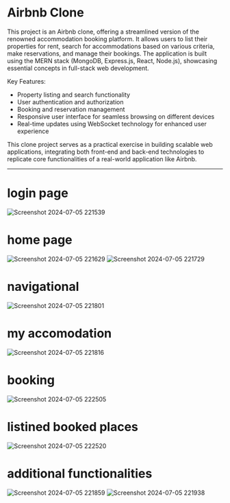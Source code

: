 

# Airbnb Clone

This project is an Airbnb clone, offering a streamlined version of the renowned accommodation booking platform. It allows users to list their properties for rent, search for accommodations based on various criteria, make reservations, and manage their bookings. The application is built using the MERN stack (MongoDB, Express.js, React, Node.js), showcasing essential concepts in full-stack web development.

Key Features:
- Property listing and search functionality
- User authentication and authorization
- Booking and reservation management
- Responsive user interface for seamless browsing on different devices
- Real-time updates using WebSocket technology for enhanced user experience

This clone project serves as a practical exercise in building scalable web applications, integrating both front-end and back-end technologies to replicate core functionalities of a real-world application like Airbnb.

---
# login page 
![Screenshot 2024-07-05 221539](https://github.com/Shubhi270/AirnbnClone/assets/83357666/e31ec3b9-9fcf-4dd9-9db4-79b2b8f80fed)
# home page
![Screenshot 2024-07-05 221629](https://github.com/Shubhi270/AirnbnClone/assets/83357666/d5942b15-b59b-4728-9895-60b51db73b50)
![Screenshot 2024-07-05 221729](https://github.com/Shubhi270/AirnbnClone/assets/83357666/1905379a-e915-41e3-b706-f406d932293c)

# navigational
![Screenshot 2024-07-05 221801](https://github.com/Shubhi270/AirnbnClone/assets/83357666/a2e685dc-3bb5-4365-b6a5-6e7929ae2a0a)

# my accomodation
![Screenshot 2024-07-05 221816](https://github.com/Shubhi270/AirnbnClone/assets/83357666/65fadc19-71dc-41b4-96f0-af9e67a907d7)

# booking
![Screenshot 2024-07-05 222505](https://github.com/Shubhi270/AirnbnClone/assets/83357666/2c651b7a-7f69-473f-8341-2d17ee7e2ce7)

# listined booked places
![Screenshot 2024-07-05 222520](https://github.com/Shubhi270/AirnbnClone/assets/83357666/a343b82b-5473-4777-83cb-743b4e0ab758)

# additional functionalities
![Screenshot 2024-07-05 221859](https://github.com/Shubhi270/AirnbnClone/assets/83357666/d89def2b-49ac-4251-b8a4-630e98ea19e0)
![Screenshot 2024-07-05 221938](https://github.com/Shubhi270/AirnbnClone/assets/83357666/0938d02b-6b37-4752-a7d3-2f18a19bfc37)

